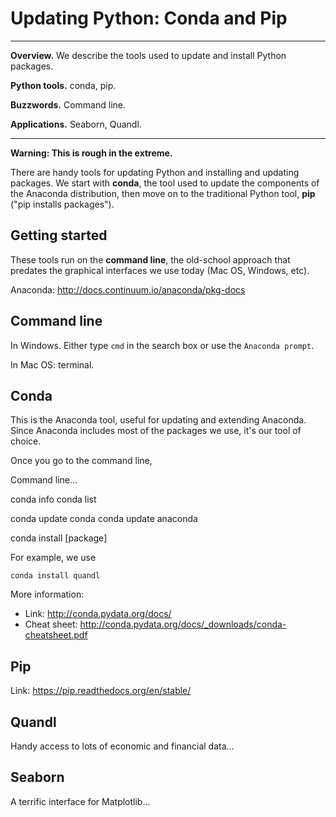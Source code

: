 # Updating Python:  Conda and Pip  


---
**Overview.**  We describe the tools used to update and install Python packages. 

**Python tools.**  conda, pip.  

**Buzzwords.**  Command line.  

**Applications.**  Seaborn, Quandl.  

---


**Warning:  This is rough in the extreme.** 

There are handy tools for updating Python and installing and updating packages.  We start with **conda**, the tool used to update the components of the Anaconda distribution, then move on to the traditional Python tool, **pip** ("pip installs packages").  

## Getting started 

These tools run on the **command line**, the old-school approach that predates the graphical interfaces we use today (Mac OS, Windows, etc).  

Anaconda:  http://docs.continuum.io/anaconda/pkg-docs 

## Command line 

In Windows.  Either type `cmd` in the search box or use the `Anaconda prompt`.  

In Mac OS:  terminal.  

## Conda 

This is the Anaconda tool, useful for updating and extending Anaconda. Since Anaconda includes most of the packages we use, it's our tool of choice.  

Once you go to the command line, 

Command line... 

conda info 
conda list 

conda update conda 
conda update anaconda 

conda install [package]

For example, we use 

```
conda install quandl 
```

More information:  

* Link:  http://conda.pydata.org/docs/
* Cheat sheet:  http://conda.pydata.org/docs/_downloads/conda-cheatsheet.pdf


## Pip 

Link:  https://pip.readthedocs.org/en/stable/



## Quandl 

Handy access to lots of economic and financial data... 


## Seaborn 

A terrific interface for Matplotlib...  


<!--
## tqdm

Progress bar for data loads...  


## Pyopendata

https://pypi.python.org/pypi/pyopendata/0.0.2

Use to get OECD data?  


## Flappy bird

https://www.youtube.com/watch?v=h2Uhla6nLDU 
https://github.com/Max00355/FlappyBird/blob/master/flappybird.py
--> 

